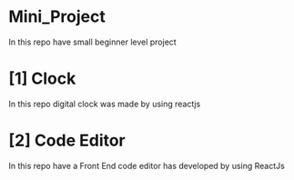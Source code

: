 # Mini_Project
In this repo have small beginner level project
 # [1] Clock
 In this repo digital clock was made by using reactjs
 # [2] Code Editor
 In this repo have a Front End code editor has developed by using ReactJs
